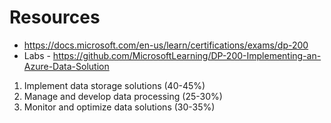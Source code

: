 # Resources

- https://docs.microsoft.com/en-us/learn/certifications/exams/dp-200
- Labs - https://github.com/MicrosoftLearning/DP-200-Implementing-an-Azure-Data-Solution 

1. Implement data storage solutions (40-45%)
2. Manage and develop data processing (25-30%)
3. Monitor and optimize data solutions (30-35%)

